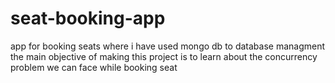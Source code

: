 # seat-booking-app
app for booking seats where i have used mongo db to database managment 
the main objective of making this project is to learn about the concurrency problem we can face while booking seat

